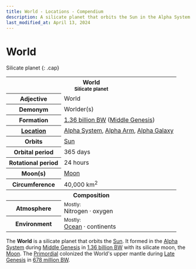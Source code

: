```yaml
---
title: World - Locations - Compendium
description: A silicate planet that orbits the Sun in the Alpha System
last_modified_at: April 13, 2024
---
```


# World
Silicate planet
{: .cap}

<div class="table right plainlinks" markdown=0>
  <table class="table full borders smallest">
    <tr><th colspan=2>World<br><small>Silicate planet</small></th></tr>
    <tr><th>Adjective</th><td>World</td></tr>
    <tr><th>Demonym</th><td>Worlder(s)</td></tr>
    <tr><th>Formation</th><td><a href="/compendium/events/genesis/#136-billion-bw">1.36 billion BW</a> (<a href="/compendium/events/genesis/#middle-genesis">Middle Genesis</a>)</td></tr>
    <tr><th><a href="/compendium/locations/">Location</a></th><td><a href="/compendium/locations/alpha-system/">Alpha System</a>, <a href="/compendium/locations/alpha-arm/">Alpha Arm</a>, <a href="/compendium/locations/alpha-galaxy/">Alpha Galaxy</a></td></tr>
    <tr><th>Orbits</th><td><a href="/compendium/locations/sun/">Sun</a></td></tr>
    <tr><th>Orbital period</th><td>365 days</td></tr>
    <tr><th>Rotational period</th><td>24 hours</td></tr>
    <tr><th>Moon(s)</th><td><a href="/compendium/locations/moon/">Moon</a></td></tr>
    <tr><th>Circumference</th><td>40,000 km<sup>2</sup></td></tr>
    <tr><th colspan=2>Composition</th></tr>
    <tr><th>Atmosphere</th><td><small>Mostly:</small><br>Nitrogen · oxygen</td></tr>
    <tr><th>Environment</th><td><small>Mostly:</small><br><a href="/compendium/locations/world-ocean/">Ocean</a> · continents</td></tr>
  </table>
</div>

The **World** is a silicate planet that orbits the [Sun](/compendium/locations/sun/). It formed in the [Alpha System](/compendium/locations/alpha-system/) during [Middle Genesis](/compendium/events/genesis/#middle-genesis) in [1.36 billion BW](/compendium/events/genesis/#136-billion-bw) with its silicate moon, the [Moon](/compendium/locations/moon/). The [Primordial](/compendium/creatures/primordial/) colonized the World's upper mantle during [Late Genesis](/compendium/events/genesis/#late-genesis) in [678 million BW](/compendium/events/genesis/#678-million-bw).